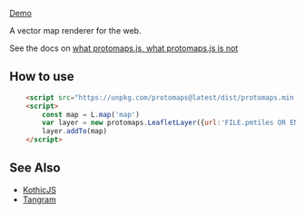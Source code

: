[Demo](https://protomaps.github.io/protomaps.js/examples/leaflet.html)

A vector map renderer for the web.

See the docs on [what protomaps.js, what protomaps.js is not](https://protomaps.com/docs/protomaps-js#protomapsjs-is-not)

## How to use

```html
    <script src="https://unpkg.com/protomaps@latest/dist/protomaps.min.js"></script>
    <script>
        const map = L.map('map')
        var layer = new protomaps.LeafletLayer({url:'FILE.pmtiles OR ENDPOINT/{z}/{x}/{y}.pbf'})
        layer.addTo(map)
    </script>
```

## See Also
* [KothicJS](https://github.com/kothic/kothic-js)
* [Tangram](https://github.com/tangrams/tangram)
